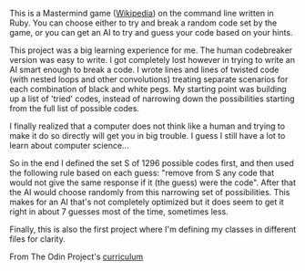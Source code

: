 This is a Mastermind game ([Wikipedia](https://en.wikipedia.org/wiki/Mastermind_(board_game))) on the command line written in Ruby. You can choose either to try and break a random code set by the game, or you can get an AI to try and guess your code based on your hints.

This project was a big learning experience for me. The human codebreaker version was easy to write. I got completely lost however in trying to write an AI smart enough to break a code. I wrote lines and lines of twisted code (with nested loops and other convolutions) treating separate scenarios for each combination of black and white pegs. My starting point was building up a list of 'tried' codes, instead of narrowing down the possibilities starting from the full list of possible codes.

I finally realized that a computer does not think like a human and trying to make it do so directly will get you in big trouble. I guess I still have a lot to learn about computer science...

So in the end I defined the set S of 1296 possible codes first, and then used the following rule based on each guess: "remove from S any code that would not give the same response if it (the guess) were the code". After that the AI would choose randomly from this narrowing set of possibilities. This makes for an AI that's not completely optimized but it does seem to get it right in about 7 guesses most of the time, sometimes less.

Finally, this is also the first project where I'm defining my classes in different files for clarity.


From The Odin Project's [curriculum](https://www.theodinproject.com/courses/ruby-programming/lessons/oop)
